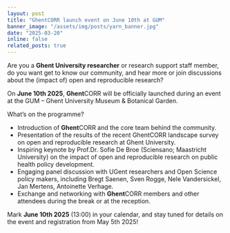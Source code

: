 ```yaml
---
layout: post
title: "GhentCORR launch event on June 10th at GUM"
banner_image: "/assets/img/posts/yarn_banner.jpg"
date: "2025-03-20"
inline: false
related_posts: true
---
```


Are you a **Ghent University researcher** or research support staff member, do you want get to know our community, and hear more or join discussions about the (impact of) open and reproducible research? 

On **June 10th 2025**, **Ghent**CORR will be officially launched during an event at the GUM – Ghent University Museum & Botanical Garden. 

What’s on the programme?  

- Introduction of **Ghent**CORR and the core team behind the community.
- Presentation of the results of the recent GhentCORR landscape survey on open and reproducible research at Ghent University. 
- Inspiring keynote by Prof.Dr. Sofie De Broe (Sciensano; Maastricht University) on the impact of open and reproducible research on public health policy development.
- Engaging panel discussion with UGent researchers and Open Science policy makers, including Bregt Saenen, Sven Rogge, Nele Vandersickel, Jan Mertens, Antoinette Verhage.   
- Exchange and networking with **Ghent**CORR members and other attendees during the break or at the reception. 

Mark **June 10th 2025** (13:00) in your calendar, and stay tuned for details on the event and registration from May 5th 2025! 